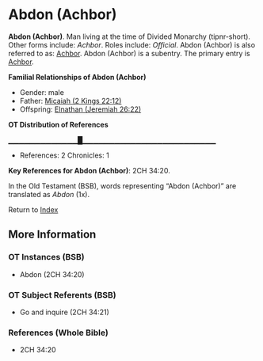 # Abdon (Achbor)
**Abdon (Achbor)**. 
Man living at the time of Divided Monarchy (tipnr-short). 
Other forms include: 
*Achbor*. 
Roles include: 
_Official_. 
Abdon (Achbor) is also referred to as: 
[Achbor](Achbor.2.md). 
Abdon (Achbor) is a subentry. The primary entry is 
[Achbor](Achbor.2.md). 




**Familial Relationships of Abdon (Achbor)**


* Gender: male
* Father: [Micaiah (2 Kings 22:12)](Micaiah.3.md)
* Offspring: [Elnathan (Jeremiah 26:22)](Elnathan.5.md)


**OT Distribution of References**

▁▁▁▁▁▁▁▁▁▁▁▁▁█▁▁▁▁▁▁▁▁▁▁▁▁▁▁▁▁▁▁▁▁▁▁▁▁▁
* References: 2 Chronicles: 1



**Key References for Abdon (Achbor)**: 
2CH 34:20. 


In the Old Testament (BSB), words representing “Abdon (Achbor)” are translated as 
*Abdon* (1x). 




Return to [Index](00-Index.md)

## More Information

### OT Instances (BSB)

* Abdon (2CH 34:20)



### OT Subject Referents (BSB)

* Go and inquire (2CH 34:21)



### References (Whole Bible)

* 2CH 34:20



